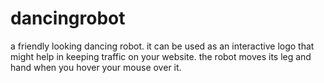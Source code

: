 # dancingrobot
a friendly looking dancing robot.
it can be used as an interactive logo that might help in keeping traffic on your website.
the robot moves its leg and hand when you hover your mouse over it.
